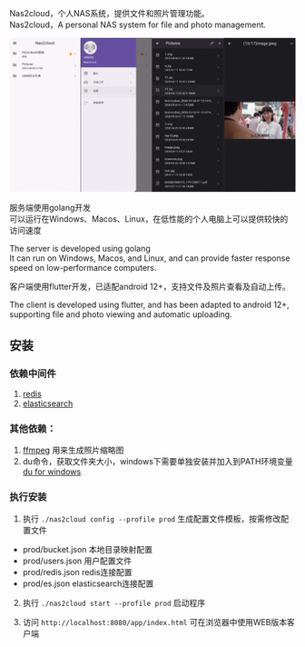 Nas2cloud，个人NAS系统，提供文件和照片管理功能。  
Nas2cloud，A personal NAS system for file and photo management.

<img src="./release/screenshot.png"/>

服务端使用golang开发  
可以运行在Windows、Macos、Linux，在低性能的个人电脑上可以提供较快的访问速度

The server is developed using golang  
It can run on Windows, Macos, and Linux, and can provide faster response speed on low-performance computers.

客户端使用flutter开发，已适配android 12+，支持文件及照片查看及自动上传。

The client is developed using flutter, and has been adapted to android 12+, supporting file and photo viewing and
automatic uploading.

## 安装

### 依赖中间件

1. [redis](https://hub.docker.com/_/redis)
2. [elasticsearch](https://hub.docker.com/_/elasticsearch)

### 其他依赖：

1. [ffmpeg](https://ffmpeg.org/download.html) 用来生成照片缩略图
2. du命令，获取文件夹大小，windows下需要单独安装并加入到PATH环境变量 [du for windows](https://learn.microsoft.com/en-us/sysinternals/downloads/du)

### 执行安装

1. 执行 `./nas2cloud config --profile prod` 生成配置文件模板，按需修改配置文件

- prod/bucket.json 本地目录映射配置
- prod/users.json 用户配置文件
- prod/redis.json redis连接配置
- prod/es.json elasticsearch连接配置

2. 执行 `./nas2cloud start --profile prod` 启动程序

3. 访问 `http://localhost:8080/app/index.html` 可在浏览器中使用WEB版本客户端
